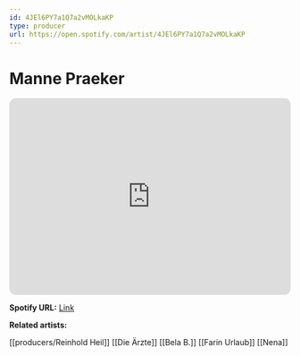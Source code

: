 ```yaml
---
id: 4JEl6PY7a1Q7a2vMOLkaKP
type: producer
url: https://open.spotify.com/artist/4JEl6PY7a1Q7a2vMOLkaKP
---
```

# Manne Praeker

<iframe style="border-radius:12px" src="https://open.spotify.com/embed/artist/4JEl6PY7a1Q7a2vMOLkaKP" width="100%" height="352" frameBorder="0" allowfullscreen="" allow="autoplay; clipboard-write; encrypted-media; fullscreen; picture-in-picture" loading="lazy"></iframe>

**Spotify URL:** [Link](https://open.spotify.com/artist/4JEl6PY7a1Q7a2vMOLkaKP)

**Related artists:**

[[producers/Reinhold Heil]]
[[Die Ärzte]]
[[Bela B.]]
[[Farin Urlaub]]
[[Nena]]

